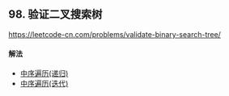## 98. 验证二叉搜索树

https://leetcode-cn.com/problems/validate-binary-search-tree/


#### 解法  

* [中序遍历(递归)](_1.py)
* [中序遍历(迭代)](_2.py)




